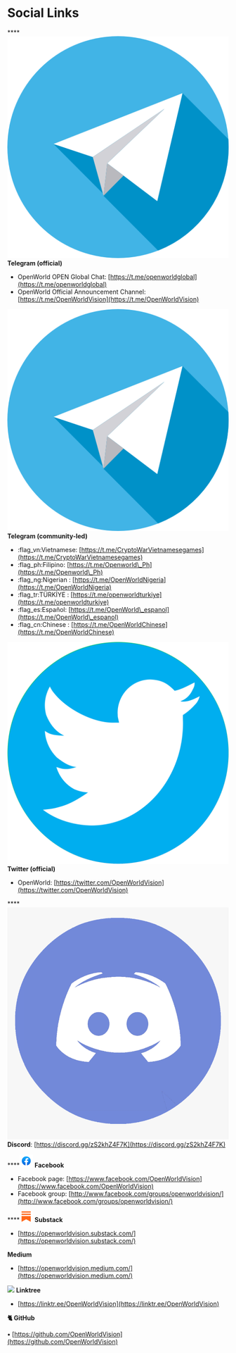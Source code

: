 # Social Links

****<img src=".gitbook/assets/telegram icon.png" alt="" data-size="line"> **Telegram (official)**&#x20;

* OpenWorld OPEN Global Chat: [https://t.me/openworldglobal](https://t.me/openworldglobal)
* OpenWorld Official Announcement Channel: [https://t.me/OpenWorldVision](https://t.me/OpenWorldVision)

<img src=".gitbook/assets/telegram icon.png" alt="" data-size="line"> **Telegram (community-led)**

* :flag\_vn:Vietnamese: [https://t.me/CryptoWarVietnamesegames](https://t.me/CryptoWarVietnamesegames)
* :flag\_ph:Filipino: [https://t.me/Openworld\_Ph](https://t.me/Openworld\_Ph)
* :flag\_ng:Nigerian : [https://t.me/OpenWorldNigeria](https://t.me/OpenWorldNigeria)
* :flag\_tr:TÜRKİYE : [https://t.me/openworldturkiye](https://t.me/openworldturkiye)
* :flag\_es:Español: [https://t.me/OpenWorld\_espanol](https://t.me/OpenWorld\_espanol)
* :flag\_cn:Chinese : [https://t.me/OpenWorldChinese](https://t.me/OpenWorldChinese)

<img src=".gitbook/assets/twitter icon.png" alt="" data-size="line"> **Twitter (official)**&#x20;

* OpenWorld: [https://twitter.com/OpenWorldVision](https://twitter.com/OpenWorldVision)

****<img src=".gitbook/assets/discord-logo-01-discord-logo-11562849833clsolz2mbc (1).png" alt="" data-size="line"> **Discord**: [https://discord.gg/zS2khZ4F7K](https://discord.gg/zS2khZ4F7K)

****![](.gitbook/assets/facebook-icons.png) **Facebook**

* Facebook page: [https://www.facebook.com/OpenWorldVision](https://www.facebook.com/OpenWorldVision)
* Facebook group: [http://www.facebook.com/groups/openworldvision/](http://www.facebook.com/groups/openworldvision/)

****![](.gitbook/assets/V5uYHsX.png) **Substack**

* [https://openworldvision.substack.com/](https://openworldvision.substack.com/)

&#x20;**Medium**

* [https://openworldvision.medium.com/](https://openworldvision.medium.com/)

![](.gitbook/assets/linktree-logo-freelogovectors.net\_.png) **Linktree**

* [https://linktr.ee/OpenWorldVision](https://linktr.ee/OpenWorldVision)

**🐈 GitHub**

&#x20; **•**  [https://github.com/OpenWorldVision](https://github.com/OpenWorldVision)

